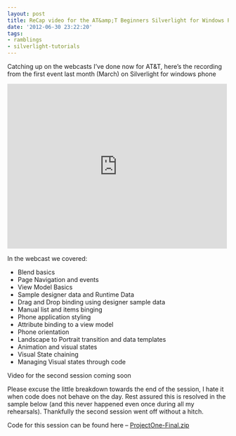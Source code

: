 ```yaml
---
layout: post
title: ReCap video for the AT&amp;T Beginners Silverlight for Windows Phone webcast
date: '2012-06-30 23:22:20'
tags:
- ramblings
- silverlight-tutorials
---
```


Catching up on the webcasts I’ve done now for AT&T, here’s the recording from the first event last month (March) on Silverlight for windows phone

<iframe loading="lazy" height="375" src="http://player.vimeo.com/video/21973686" frameborder="0" width="500" allowfullscreen=" mozallowfullscreen=" webkitallowfullscreen="&gt;&lt;/iframe&gt; &lt;/p&gt;
&lt;p&gt;&lt;a href=" http:>Meet the Expert—Intro to Silverlight for WP7 (Part 1 of 2 in the Scoreboard Series) from <a href="http://vimeo.com/user5386443">Simon Jackson</a> on <a href="http://vimeo.com">Vimeo</a>.</iframe>

In the webcast we covered:

- Blend basics
- Page Navigation and events
- View Model Basics
- Sample designer data and Runtime Data
- Drag and Drop binding using designer sample data
- Manual list and items binging
- Phone application styling
- Attribute binding to a view model
- Phone orientation
- Landscape to Portrait transition and data templates
- Animation and visual states
- Visual State chaining
- Managing Visual states through code 

 

Video for the second session coming soon

Please excuse the little breakdown towards the end of the session, I hate it when code does not behave on the day.  Rest assured this is resolved in the sample below (and this never happened even once during all my rehearsals).  Thankfully the second session went off without a hitch.

Code for this session can be found here –  [ProjectOne-Final.zip](/cfs-file.ashx/__key/CommunityServer.Components.PostAttachments/00.00.00.76.01/ProjectOne_2D00_Final.zip)

